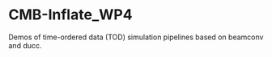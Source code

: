# CMB-Inflate_WP4
Demos of time-ordered data (TOD) simulation pipelines based on beamconv and ducc.
